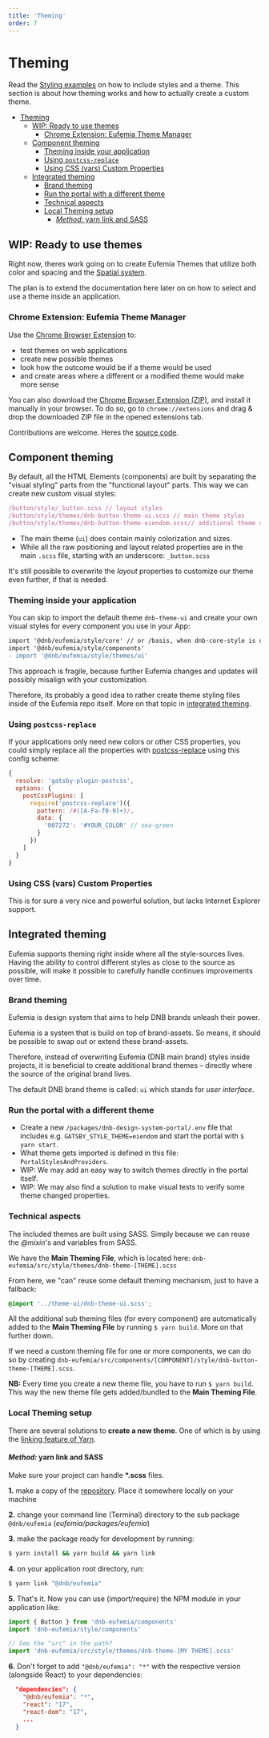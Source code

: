 ```yaml
---
title: 'Theming'
order: 7
---
```


# Theming

Read the [Styling examples](/uilib/usage/customisation/styling) on how to include styles and a theme.
This section is about how theming works and how to actually create a custom theme.

- [Theming](#theming)
  - [WIP: Ready to use themes](#wip-ready-to-use-themes)
    - [Chrome Extension: Eufemia Theme Manager](#chrome-extension-eufemia-theme-manager)
  - [Component theming](#component-theming)
    - [Theming inside your application](#theming-inside-your-application)
    - [Using `postcss-replace`](#using-postcss-replace)
    - [Using CSS (vars) Custom Properties](#using-css-vars-custom-properties)
  - [Integrated theming](#integrated-theming)
    - [Brand theming](#brand-theming)
    - [Run the portal with a different theme](#run-the-portal-with-a-different-theme)
    - [Technical aspects](#technical-aspects)
    - [Local Theming setup](#local-theming-setup)
      - [_Method:_ yarn link and SASS](#method-yarn-link-and-sass)

## WIP: Ready to use themes

Right now, theres work going on to create Eufemia Themes that utilize both color and spacing and the [Spatial system](/quickguide-designer/spatial-system).

The plan is to extend the documentation here later on on how to select and use a theme inside an application.

### Chrome Extension: Eufemia Theme Manager

Use the [Chrome Browser Extension](https://chrome.google.com/webstore/detail/eufemia-theme-manager/pijolaebmeacaekbhoefjmhogckdcclb) to:

- test themes on web applications
- create new possible themes
- look how the outcome would be if a theme would be used
- and create areas where a different or a modified theme would make more sense

You can also download the [Chrome Browser Extension (ZIP)](https://github.com/dnbexperience/eufemia-theme-manager/raw/main/eufemia-theme-manager-extension/web-ext-artifacts/eufemia_theme_manager-latest.zip), and install it manually in your browser. To do so, go to `chrome://extensions` and drag & drop the downloaded ZIP file in the opened extensions tab.

Contributions are welcome. Heres the [source code](https://github.com/dnbexperience/eufemia-theme-manager).

## Component theming

By default, all the HTML Elements (components) are built by separating the "visual styling" parts from the "functional layout" parts. This way we can create new custom visual styles:

```js
/button/style/_button.scss // layout styles
/button/style/themes/dnb-button-theme-ui.scss // main theme styles
/button/style/themes/dnb-button-theme-eiendom.scss// additional theme styles
```

- The main theme (`ui`) does contain mainly colorization and sizes.
- While all the raw positioning and layout related properties are in the main `.scss` file, starting with an underscore: `_button.scss`

It's still possible to overwrite the _layout_ properties to customize our theme even further, if that is needed.

### Theming inside your application

You can skip to import the default theme `dnb-theme-ui` and create your own visual styles for every component you use in your App:

```diff
import '@dnb/eufemia/style/core' // or /basis, when dnb-core-style is used
import '@dnb/eufemia/style/components'
- import '@dnb/eufemia/style/themes/ui'
```

This approach is fragile, because further Eufemia changes and updates will possibly misalign with your customization.

Therefore, its probably a good idea to rather create theme styling files inside of the Eufemia repo itself. More on that topic in [integrated theming](#integrated-theming).

### Using `postcss-replace`

If your applications only need new colors or other CSS properties, you could simply replace all the properties with [postcss-replace](https://www.npmjs.com/package/postcss-replace) using this config scheme:

```js
{
  resolve: 'gatsby-plugin-postcss',
  options: {
    postCssPlugins: [
      require('postcss-replace')({
        pattern: /#([A-Fa-f0-9]+)/,
        data: {
          '007272': '#YOUR_COLOR' // sea-green
        }
      })
    ]
  }
}
```

### Using CSS (vars) Custom Properties

This is for sure a very nice and powerful solution, but lacks Internet Explorer support.

## Integrated theming

Eufemia supports theming right inside where all the style-sources lives. Having the ability to control different styles as close to the source as possible, will make it possible to carefully handle continues improvements over time.

### Brand theming

Eufemia is design system that aims to help DNB brands unleash their power.

Eufemia is a system that is build on top of brand-assets. So means, it should be possible to swap out or extend these brand-assets.

Therefore, instead of overwriting Eufemia (DNB main brand) styles inside projects, it is beneficial to create additional brand themes – directly where the source of the original brand lives.

The default DNB brand theme is called: `ui` which stands for _user interface_.

### Run the portal with a different theme

- Create a new `/packages/dnb-design-system-portal/.env` file that includes e.g. `GATSBY_STYLE_THEME=eiendom` and start the portal with `$ yarn start`.
- What theme gets imported is defined in this file: `PortalStylesAndProviders`.
- WIP: We may add an easy way to switch themes directly in the portal itself.
- WIP: We may also find a solution to make visual tests to verify some theme changed properties.

### Technical aspects

The included themes are built using SASS. Simply because we can reuse the _@mixin_'s and variables from SASS.

We have the **Main Theming File**, which is located here: `dnb-eufemia/src/style/themes/dnb-theme-[THEME].scss`

From here, we "can" reuse some default theming mechanism, just to have a fallback:

```scss
@import '../theme-ui/dnb-theme-ui.scss';
```

All the additional sub theming files (for every component) are automatically added to the **Main Theming File** by running `$ yarn build`. More on that further down.

If we need a custom theming file for one or more components, we can do so by creating `dnb-eufemia/src/components/[COMPONENT]/style/dnb-button-theme-[THEME].scss`.

**NB:** Every time you create a new theme file, you have to run `$ yarn build`. This way the new theme file gets added/bundled to the **Main Theming File**.

### Local Theming setup

There are several solutions to **create a new theme**.
One of which is by using the [linking feature of Yarn](https://yarnpkg.com/lang/en/docs/cli/link/).

#### _Method:_ yarn link and SASS

Make sure your project can handle **\*.scss** files.

**1.** make a copy of the [repository](https://github.com/dnbexperience/eufemia). Place it somewhere locally on your machine

**2.** change your command line (Terminal) directory to the sub package `@dnb/eufemia` (_eufemia/packages/eufemia_)

**3.** make the package ready for development by running:

```bash
$ yarn install && yarn build && yarn link
```

**4.** on your application root directory, run:

```bash
$ yarn link "@dnb/eufemia"
```

**5.** That's it. Now you can use (import/require) the NPM module in your application like:

```js
import { Button } from 'dnb-eufemia/components'
import 'dnb-eufemia/style/components'

// See the "src" in the path?
import 'dnb-eufemia/src/style/themes/dnb-theme-[MY THEME].scss'
```

**6.** Don't forget to add `"@dnb/eufemia": "*"` with the respective version (alongside React) to your dependencies:

```json
  "dependencies": {
    "@dnb/eufemia": "*",
    "react": "17",
    "react-dom": "17",
    ...
  }
```
